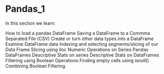 # Pandas_1
In this section we learn:

How to load a pandas DataFrame
Saving a DataFrame to a Commma Separated File (CSV)
Create or turn other data types into a DataFrame
Examine DataFrame data
Indexing and selecting segments/slicing of our Data Frame
Slicing using iloc
Numeric Operations on Series
Pandas DataFrames
Descriptive Stats on series
Descriptive Stats on DataFrames
Filtering using Boolean Operations
Finding empty cells using isnull()
Combining Boolean Filtering
